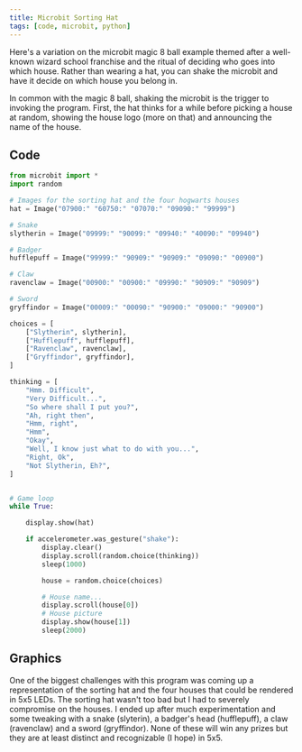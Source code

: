 ```yaml
---
title: Microbit Sorting Hat
tags: [code, microbit, python]
---
```


Here's a variation on the microbit magic 8 ball example themed after a well-known wizard school franchise and the ritual of deciding who goes into which house. Rather 
than wearing a hat, you can shake the microbit and have it decide on which house you belong in. 

In common with the magic 8 ball, shaking the microbit is the trigger to invoking the program. First, the hat thinks for a while before picking a house at random, showing the 
house logo (more on that) and announcing the name of the house. 

## Code

```python
from microbit import *
import random

# Images for the sorting hat and the four hogwarts houses
hat = Image("07900:" "60750:" "07070:" "09090:" "99999")

# Snake
slytherin = Image("09999:" "90099:" "09940:" "40090:" "09940")

# Badger
hufflepuff = Image("99999:" "90909:" "90909:" "09090:" "00900")

# Claw
ravenclaw = Image("00900:" "00900:" "09990:" "90909:" "90909")

# Sword
gryffindor = Image("00009:" "00090:" "90900:" "09000:" "90900")

choices = [
    ["Slytherin", slytherin],
    ["Hufflepuff", hufflepuff],
    ["Ravenclaw", ravenclaw],
    ["Gryffindor", gryffindor],
]

thinking = [
    "Hmm. Difficult",
    "Very Difficult...",
    "So where shall I put you?",
    "Ah, right then",
    "Hmm, right",
    "Hmm",
    "Okay",
    "Well, I know just what to do with you...",
    "Right, Ok",
    "Not Slytherin, Eh?",
]


# Game loop
while True:

    display.show(hat)

    if accelerometer.was_gesture("shake"):
        display.clear()
        display.scroll(random.choice(thinking))
        sleep(1000)

        house = random.choice(choices)

        # House name...
        display.scroll(house[0])
        # House picture
        display.show(house[1])
        sleep(2000)
```

## Graphics

One of the biggest challenges with this program was coming up a representation of the sorting hat and the four houses that could be
rendered in 5x5 LEDs. The sorting hat wasn't too bad but I had to severely compromise on the houses. I ended up after much experimentation 
and some tweaking with a snake (slyterin), a badger's head (hufflepuff), a claw (ravenclaw) and a sword (gryffindor). None of these will 
win any prizes but they are at least distinct and recognizable (I hope) in 5x5.
